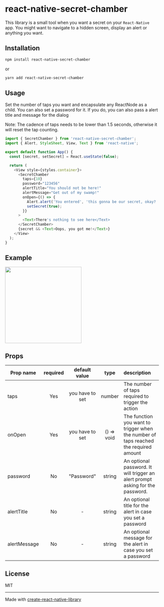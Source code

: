 # react-native-secret-chamber

This library is a small tool when you want a secret on your `React-Native` app. You might want to navigate to a hidden screen, display an alert or anything you want.

## Installation

```sh
npm install react-native-secret-chamber
```
or
```sh
yarn add react-native-secret-chamber
```

## Usage

Set the number of taps you want and encapsulate any ReactNode as a child. You can also set a password for it. If you do, you can also pass a alert title and message for the dialog

Note: The cadence of taps needs to be lower than 1.5 seconds, otherwise it will reset the tap counting.

```js
import { SecretChamber } from 'react-native-secret-chamber';
import { Alert, StyleSheet, View, Text } from 'react-native';

export default function App() {
  const [secret, setSecret] = React.useState(false);

  return (
    <View style={styles.container}>
      <SecretChamber
        taps={10}
        password="123456"
        alertTitle="You should not be here!"
        alertMessage="Get out of my swamp!"
        onOpen={() => {
          Alert.alert('You entered', 'this gonna be our secret, okay? :)');
          setSecret(true);
        }}
      >
        <Text>There's nothing to see here</Text>
      </SecretChamber>
      {secret && <Text>Oops, you got me!</Text>}
    </View>
  );
}

```

## Example

<img src="https://github.com/rafaelbpa/react-native-secret-chamber/assets/5288896/59125ed5-b0f3-4747-844c-aa08d25f4cb2" width="250" />


## Props
| Prop name     | required      | default value   | type           | description |
| ------------- |:-------------:| :-------------: | :---:          | :------------- |
| taps          | Yes           | you have to set |  number        | The number of taps required to trigger the action |
| onOpen        | Yes           | you have to set |  () => void    | The function you want to trigger when the number of taps reached the required amount |
| password      | No            |    "Password"   |  string        | An optional password. It will trigger an alert prompt asking for the password. |
| alertTitle    | No            |        -        |  string        | An optional title for the alert in case you set a password |
| alertMessage  | No            |        -        |  string        | An optional message for the alert in case you set a password |

## License

MIT

---

Made with [create-react-native-library](https://github.com/callstack/react-native-builder-bob)
